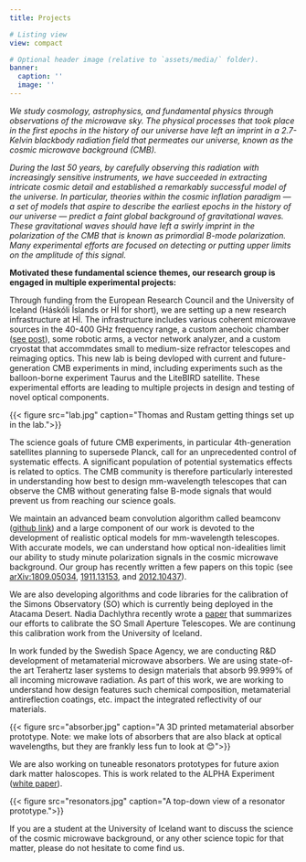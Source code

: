```yaml
---
title: Projects

# Listing view
view: compact

# Optional header image (relative to `assets/media/` folder).
banner:
  caption: ''
  image: ''
---
```


_We study cosmology, astrophysics, and fundamental physics through observations of the microwave sky. The physical processes that took place in the first epochs in the history of our universe have left an imprint in a 2.7-Kelvin blackbody radiation field that permeates our universe, known as the cosmic microwave background (CMB)._

_During the last 50 years, by carefully observing this radiation with increasingly sensitive instruments, we have succeeded in extracting intricate cosmic detail and established a remarkably successful model of the universe. In particular, theories within the cosmic inflation paradigm — a set of models that aspire to describe the earliest epochs in the history of our universe — predict a faint global background of gravitational waves. These gravitational waves should have left a swirly imprint in the polarization of the CMB that is known as primordial B-mode polarization. Many experimental efforts are focused on detecting or putting upper limits on the amplitude of this signal._

**Motivated these fundamental science themes, our research group is engaged in multiple experimental projects:**

Through funding from the European Research Council and the University of Iceland (Háskóli Íslands or HÍ for short), we are setting up a new research infrastructure at HÍ. The infrastructure includes various coherent microwave sources in the 40-400 GHz frequency range, a custom anechoic chamber ([see post](/post/2023_anechoic_chamber)), some robotic arms, a vector network analyzer, and a custom cryostat that accommdates small to medium-size refractor telescopes and reimaging optics. This new lab is being devloped with current and future-generation CMB experiments in mind, including experiments such as the balloon-borne experiment Taurus and the LiteBIRD satellite. These experimental efforts are leading to multiple projects in design and testing of novel optical components.

{{< figure src="lab.jpg" caption="Thomas and Rustam getting things set up in the lab.">}}

The science goals of future CMB experiments, in particular 4th-generation satellites planning to supersede Planck, call for an unprecedented control of systematic effects. A significant population of potential systematics effects is related to optics. The CMB community is therefore particularly interested in understanding how best to design mm-wavelength telescopes that can observe the CMB without generating false B-mode signals that would prevent us from reaching our science goals.

We maintain an advanced beam convolution algorithm called beamconv ([github link](https://github.com/AdriJD/beamconv)) and a large component of our work is devoted to the development of realistic optical models for mm-wavelength telescopes. With accurate models, we can understand how optical non-idealities limit our ability to study minute polarization signals in the cosmic microwave background. Our group has recently written a few papers on this topic (see [arXiv:1809.05034](https://arxiv.org/abs/1809.05034), [1911.13153](https://arxiv.org/abs/1911.13153), and [2012.10437](https://arxiv.org/abs/2012.10437)).

We are also developing algorithms and code libraries for the calibration of the Simons Observatory (SO) which is currently being deployed in the Atacama Desert. Nadia Dachlythra recently wrote a [paper](/post/2023_nadias_paper/) that summarizes our efforts to calibrate the SO Small Aperture Telescopes. We are continung this calibration work from the University of Iceland.

In work funded by the Swedish Space Agency, we are conducting R&D development of metamaterial microwave absorbers. We are using state-of-the art Terahertz laser systems to design materials that absorb 99.999% of all incoming microwave radiation. As part of this work, we are working to understand how design features such chemical composition, metamaterial antireflection coatings, etc. impact the integrated reflectivity of our materials.

{{< figure src="absorber.jpg" caption="A 3D printed metamaterial absorber prototype. Note: we make lots of absorbers that are also black at optical wavelengths, but they are frankly less fun to look at 😊">}}

We are also working on tuneable resonators prototypes for future axion dark matter haloscopes. This is work related to the ALPHA Experiment ([white paper](https://arxiv.org/abs/2210.00017)).

{{< figure src="resonators.jpg" caption="A top-down view of a resonator prototype.">}}

If you are a student at the University of Iceland want to discuss the science of the cosmic microwave background, or any other science topic for that matter, please do not hesitate to come find us.

